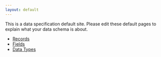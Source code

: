 ```yaml
---
layout: default
---
```


This is a data specification default site. Please edit these default pages to explain what your data schema is about.

* [Records](/records)
* [Fields](/fields)
* [Data Types](/datatypes)
